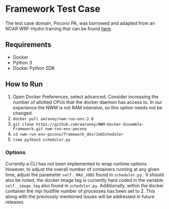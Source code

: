 # Framework Test Case

The test case domain, Pocono PA, was borrowed and adapted from
an NCAR WRF-Hydro training that can be found [here](https://github.com/NCAR/wrf_hydro_docker/tree/master/training/Pocono). 

## Requirements
- Docker
- Python 3
- Docker Python SDK

## How to Run
1. Open Docker Preferences, select advanced. Consider increasing the
   number of allotted CPUs that the docker daemon has access to. In our
experience the NWM is not RAM intensive, so this option needs not be
changed.
1. `docker pull aaraney/nwm-run-env:2.0`
1. `git clone https://github.com/aaraney/NWM-Docker-Ensemble-Framework.git nwm-run-env-pocono`
1. `cd nwm-run-env-pocono/framework_dev/JobScheduler`
1. `time python3 scheduler.py`

### Options
Currently a CLI has not been implemented to wrap runtime
options. However, to adjust the overall number of containers running
at any given time, adjust the parameter `self._MAX_JOBS` found in
`scheduler.py.` It should also be noted, the docker image
tag is currently hard coded in the variable `self._image_tag` also
found in `scheduler.py`. Additionally, within the docker container the
mpi hostfile number of processes has been set to 2. This along with
the previously mentioned issues will be addressed in future releases.
